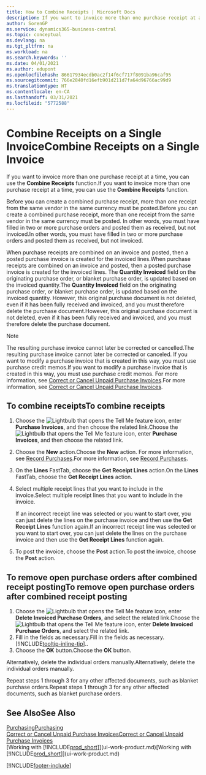 ```yaml
---
title: How to Combine Receipts | Microsoft Docs
description: If you want to invoice more than one purchase receipt at a time, you can use the Combine Receipts function.
author: SorenGP
ms.service: dynamics365-business-central
ms.topic: conceptual
ms.devlang: na
ms.tgt_pltfrm: na
ms.workload: na
ms.search.keywords: ''
ms.date: 04/01/2021
ms.author: edupont
ms.openlocfilehash: 86617934ecdb0ac2f14f6cf717f8091ba96caf95
ms.sourcegitcommit: 766e2840fd16efb901d211d7fa64d96766ac99d9
ms.translationtype: HT
ms.contentlocale: en-CA
ms.lasthandoff: 03/31/2021
ms.locfileid: "5772588"
---
```

# <a name="combine-receipts-on-a-single-invoice"></a><span data-ttu-id="d32cb-103">Combine Receipts on a Single Invoice</span><span class="sxs-lookup"><span data-stu-id="d32cb-103">Combine Receipts on a Single Invoice</span></span>

<span data-ttu-id="d32cb-104">If you want to invoice more than one purchase receipt at a time, you can use the **Combine Receipts** function.</span><span class="sxs-lookup"><span data-stu-id="d32cb-104">If you want to invoice more than one purchase receipt at a time, you can use the **Combine Receipts** function.</span></span>  

<span data-ttu-id="d32cb-105">Before you can create a combined purchase receipt, more than one receipt from the same vendor in the same currency must be posted.</span><span class="sxs-lookup"><span data-stu-id="d32cb-105">Before you can create a combined purchase receipt, more than one receipt from the same vendor in the same currency must be posted.</span></span> <span data-ttu-id="d32cb-106">In other words, you must have filled in two or more purchase orders and posted them as received, but not invoiced.</span><span class="sxs-lookup"><span data-stu-id="d32cb-106">In other words, you must have filled in two or more purchase orders and posted them as received, but not invoiced.</span></span>  

<span data-ttu-id="d32cb-107">When purchase receipts are combined on an invoice and posted, then a posted purchase invoice is created for the invoiced lines.</span><span class="sxs-lookup"><span data-stu-id="d32cb-107">When purchase receipts are combined on an invoice and posted, then a posted purchase invoice is created for the invoiced lines.</span></span> <span data-ttu-id="d32cb-108">The **Quantity Invoiced** field on the originating purchase order, or blanket purchase order, is updated based on the invoiced quantity.</span><span class="sxs-lookup"><span data-stu-id="d32cb-108">The **Quantity Invoiced** field on the originating purchase order, or blanket purchase order, is updated based on the invoiced quantity.</span></span> <span data-ttu-id="d32cb-109">However, this original purchase document is not deleted, even if it has been fully received and invoiced, and you must therefore delete the purchase document.</span><span class="sxs-lookup"><span data-stu-id="d32cb-109">However, this original purchase document is not deleted, even if it has been fully received and invoiced, and you must therefore delete the purchase document.</span></span>  

> [!NOTE]
> <span data-ttu-id="d32cb-110">The resulting purchase invoice cannot later be corrected or cancelled.</span><span class="sxs-lookup"><span data-stu-id="d32cb-110">The resulting purchase invoice cannot later be corrected or canceled.</span></span> <span data-ttu-id="d32cb-111">If you want to modify a purchase invoice that is created in this way, you must use purchase credit memos.</span><span class="sxs-lookup"><span data-stu-id="d32cb-111">If you want to modify a purchase invoice that is created in this way, you must use purchase credit memos.</span></span> <span data-ttu-id="d32cb-112">For more information, see [Correct or Cancel Unpaid Purchase Invoices](purchasing-how-correct-cancel-unpaid-purchase-invoices.md).</span><span class="sxs-lookup"><span data-stu-id="d32cb-112">For more information, see [Correct or Cancel Unpaid Purchase Invoices](purchasing-how-correct-cancel-unpaid-purchase-invoices.md).</span></span>

## <a name="to-combine-receipts"></a><span data-ttu-id="d32cb-113">To combine receipts</span><span class="sxs-lookup"><span data-stu-id="d32cb-113">To combine receipts</span></span>

1. <span data-ttu-id="d32cb-114">Choose the ![Lightbulb that opens the Tell Me feature](media/ui-search/search_small.png "Tell me what you want to do") icon, enter **Purchase Invoices**, and then choose the related link.</span><span class="sxs-lookup"><span data-stu-id="d32cb-114">Choose the ![Lightbulb that opens the Tell Me feature](media/ui-search/search_small.png "Tell me what you want to do") icon, enter **Purchase Invoices**, and then choose the related link.</span></span>  
2. <span data-ttu-id="d32cb-115">Choose the **New** action.</span><span class="sxs-lookup"><span data-stu-id="d32cb-115">Choose the **New** action.</span></span> <span data-ttu-id="d32cb-116">For more information, see [Record Purchases](purchasing-how-record-purchases.md).</span><span class="sxs-lookup"><span data-stu-id="d32cb-116">For more information, see [Record Purchases](purchasing-how-record-purchases.md).</span></span>  
3. <span data-ttu-id="d32cb-117">On the **Lines** FastTab, choose the **Get Receipt Lines** action.</span><span class="sxs-lookup"><span data-stu-id="d32cb-117">On the **Lines** FastTab, choose the **Get Receipt Lines** action.</span></span>  
4. <span data-ttu-id="d32cb-118">Select multiple receipt lines that you want to include in the invoice.</span><span class="sxs-lookup"><span data-stu-id="d32cb-118">Select multiple receipt lines that you want to include in the invoice.</span></span>  

    <span data-ttu-id="d32cb-119">If an incorrect receipt line was selected or you want to start over, you can just delete the lines on the purchase invoice and then use the **Get Receipt Lines** function again.</span><span class="sxs-lookup"><span data-stu-id="d32cb-119">If an incorrect receipt line was selected or you want to start over, you can just delete the lines on the purchase invoice and then use the **Get Receipt Lines** function again.</span></span>  
5. <span data-ttu-id="d32cb-120">To post the invoice, choose the **Post** action.</span><span class="sxs-lookup"><span data-stu-id="d32cb-120">To post the invoice, choose the **Post** action.</span></span>  

## <a name="to-remove-open-purchase-orders-after-combined-receipt-posting"></a><span data-ttu-id="d32cb-121">To remove open purchase orders after combined receipt posting</span><span class="sxs-lookup"><span data-stu-id="d32cb-121">To remove open purchase orders after combined receipt posting</span></span>

1. <span data-ttu-id="d32cb-122">Choose the ![Lightbulb that opens the Tell Me feature](media/ui-search/search_small.png "Tell me what you want to do") icon, enter **Delete Invoiced Purchase Orders**, and select the related link.</span><span class="sxs-lookup"><span data-stu-id="d32cb-122">Choose the ![Lightbulb that opens the Tell Me feature](media/ui-search/search_small.png "Tell me what you want to do") icon, enter **Delete Invoiced Purchase Orders**, and select the related link.</span></span>  
2. <span data-ttu-id="d32cb-123">Fill in the fields as necessary.</span><span class="sxs-lookup"><span data-stu-id="d32cb-123">Fill in the fields as necessary.</span></span> [!INCLUDE[tooltip-inline-tip](includes/tooltip-inline-tip_md.md)]<span data-ttu-id="d32cb-124">.</span><span class="sxs-lookup"><span data-stu-id="d32cb-124">.</span></span>
3. <span data-ttu-id="d32cb-125">Choose the **OK** button.</span><span class="sxs-lookup"><span data-stu-id="d32cb-125">Choose the **OK** button.</span></span>  

<span data-ttu-id="d32cb-126">Alternatively, delete the individual orders manually.</span><span class="sxs-lookup"><span data-stu-id="d32cb-126">Alternatively, delete the individual orders manually.</span></span>

<span data-ttu-id="d32cb-127">Repeat steps 1 through 3 for any other affected documents, such as blanket purchase orders.</span><span class="sxs-lookup"><span data-stu-id="d32cb-127">Repeat steps 1 through 3 for any other affected documents, such as blanket purchase orders.</span></span>

## <a name="see-also"></a><span data-ttu-id="d32cb-128">See Also</span><span class="sxs-lookup"><span data-stu-id="d32cb-128">See Also</span></span>

[<span data-ttu-id="d32cb-129">Purchasing</span><span class="sxs-lookup"><span data-stu-id="d32cb-129">Purchasing</span></span>](purchasing-manage-purchasing.md)  
[<span data-ttu-id="d32cb-130">Correct or Cancel Unpaid Purchase Invoices</span><span class="sxs-lookup"><span data-stu-id="d32cb-130">Correct or Cancel Unpaid Purchase Invoices</span></span>](purchasing-how-correct-cancel-unpaid-purchase-invoices.md)  
<span data-ttu-id="d32cb-131">[Working with [!INCLUDE[prod_short](includes/prod_short.md)]](ui-work-product.md)</span><span class="sxs-lookup"><span data-stu-id="d32cb-131">[Working with [!INCLUDE[prod_short](includes/prod_short.md)]](ui-work-product.md)</span></span>  


[!INCLUDE[footer-include](includes/footer-banner.md)]